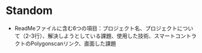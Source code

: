 # Standom

- ReadMeファイルに含む6つの項目：プロジェクト名、プロジェクトについて（2-3行）、解決しようとしている課題、使用した技術、スマートコントラクトのPolygonscanリンク、直面した課題